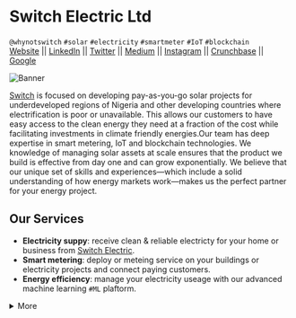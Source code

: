 # Switch Electric Ltd

`@whynotswitch` `#solar` `#electricity` `#smartmeter` `#IoT` `#blockchain`
<br />
[Website](https://www.whynotswitch.com/) || [LinkedIn](https://www.linkedin.com/company/whynotswitch/) ||
[Twitter](https://twitter.com/WhyNotSwitch/) || [Medium](https://medium.com/@hello.whynotswitch/) || 
[Instagram](https://www.instagram.com/whynotswitch/) || [Crunchbase](https://www.crunchbase.com/organization/whynotswitch) ||
[Google](https://g.page/r/Ce7qNgSqnKOvEBI/)


![Banner](https://github.com/WhyNotSwitch/Brand-kit/blob/main/SWITCH%20LinkedIn%20Banner.png?raw=true) 

[Switch](https://www.whynotswitch.com) is focused on developing pay-as-you-go solar projects for underdeveloped regions of Nigeria and other developing countries where electrification is poor or unavailable. This allows our customers to have easy access to the clean energy they need at a fraction of the cost while facilitating investments in climate friendly energies.Our team has deep expertise in smart metering, IoT and blockchain technologies. We knowledge of managing solar assets at scale ensures that the product we build is effective from day one and can grow exponentially. We believe that our unique set of skills and experiences—which include a solid understanding of how energy markets work—makes us the perfect partner for your energy project.

## Our Services
- **Electricity suppy**: receive clean & reliable electricty for your home or business from [Switch Electric](https://www.whynotswitch.com).
- **Smart metering**: deploy or meteing service on your buildings or electricity projects and connect paying customers.
- **Energy efficiency**: manage your electricity useage with our advanced machine learning `#ML` plaftorm.


<details>
<summary>More</summary>

<br />

## Metering
We develop smart metering technologies for solar power projects and believe that smart metering can play a pivotal role in Africa's electric future.
Our meters collect and aggregate over 3,600 data points per minute, Switch's Smart Meter which means they are able to detect anomalies, system failures,
and power theft more efficiently than any other meter on the market. They can provide detailed data about the energy usage in your customer's
homes. This information would allow you to better tailor your power plans based on actual usage patterns
<br />
![Meter](https://github.com/WhyNotSwitch/Gallery/blob/main/maxwell-1.0/IMG_3003-removebg-preview.png?raw=true)
- `100A maximum current` `Real-time clock synchronization`
- `Remote controllable relay` `Programmable sampling rate`
- `Communication authentication` `True RMS voltage measurement` 
- `Active energy calculation` `Instantaneous current measurement`

<br />

## Analytics
![Dashboard](https://github.com/WhyNotSwitch/Gallery/blob/main/analytics/Switch-Dashboard.png?raw=true)
<br />
Switch Administrative Intelligence Dashboard `Switch-AID` combines `#IoT` technology with Machine Learning `#ML` capabilities to enable a fully automated energy management system. It is able to detect anomalies, system failures, power theft, overload conditions, and tampering; providing a user friendly platform for monitoring and management
- `Remote Asset Administration` `Theft Detection` `Reporting` 
- `Performance Benchmark` `Diagnostic` `Predictive Maintenance`
- `Anomaly Detection` `Energy Loss Detection` `Smart Alerts`
